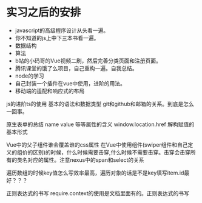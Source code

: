 # 实习之后的安排

* javascript的高级程序设计从头看一遍。
* 你不知道的js上中下三本书看一遍。
* 数据结构
* 算法
* b站的小码哥的Vue视频二刷，然后完善分类页面和注册页面。
* 腾讯课堂的饿了么项目，自己重构一遍。自我总结。
* node的学习
* 自己封装一个插件在vue中使用，进阶的用法。
* 移动端的适配和响应式的布局

js的进阶ts的使用 基本的语法和数据类型
git和github和邮箱的关系。到底是怎么一回事。

原生表单的总结 name value 等等属性的含义
window.location.href
解构赋值的基本形式

Vue中的父子组件谁会覆盖谁的css属性
在Vue中使用组件(swiper组件和自己定义的组价的区别)的时候，什么时候需要击穿,什么时候不需要击穿。击穿会击穿所有的类名对应的属性。注意nexus中的span和select的关系

遍历数组的时候key值怎么写效率最高，遍历对象的话是不是key填写item.id最好？？？

正则表达式的书写
require.context的使用是文档里面有的。正则表达式的书写

